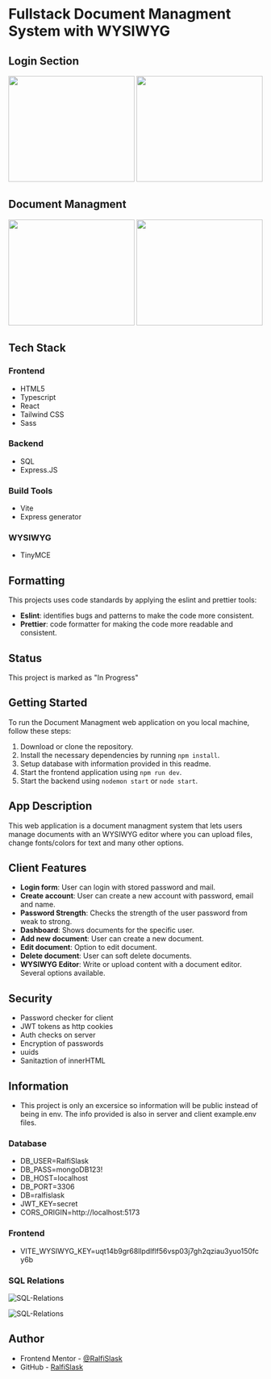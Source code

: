 # Fullstack Document Managment System with WYSIWYG

## Login Section

<img src="https://github.com/RalfiSlask/Document-Managment-API/assets/112242026/cdaef6ab-8363-4545-bc8d-8f5821a2e0d0" width="250" height="210">
<img src="https://github.com/RalfiSlask/Document-Managment-APIk/assets/112242026/6222b8c4-e518-49d6-b013-929ba9bca2cd" width="250" height="210"> <br>

## Document Managment

<img src="https://github.com/RalfiSlask/Document-Managment-API/assets/112242026/53feb196-1c4e-4ef5-a545-1772833e1da9" width="250" height="210">
<img src="https://github.com/RalfiSlask/Document-Managment-API/assets/112242026/374a57cb-fd92-4a3f-b71c-31b53dce7f86" width="250" height="210">

## Tech Stack

### Frontend

- HTML5
- Typescript
- React
- Tailwind CSS
- Sass

### Backend

- SQL
- Express.JS

### Build Tools

- Vite
- Express generator

### WYSIWYG

- TinyMCE

## Formatting

This projects uses code standards by applying the eslint and prettier tools:

- **Eslint**: identifies bugs and patterns to make the code more consistent.
- **Prettier**: code formatter for making the code more readable and consistent.

## Status

This project is marked as "In Progress"

## Getting Started

To run the Document Managment web application on you local machine, follow these steps:

1. Download or clone the repository.
2. Install the necessary dependencies by running `npm install`.
3. Setup database with information provided in this readme.
4. Start the frontend application using `npm run dev`.
5. Start the backend using `nodemon start` or `node start`.

## App Description

This web application is a document managment system that lets users manage documents with an WYSIWYG editor where you can upload files, change fonts/colors for text and many other options.

## Client Features

- **Login form**: User can login with stored password and mail.
- **Create account**: User can create a new account with password, email and name.
- **Password Strength**: Checks the strength of the user password from weak to strong.
- **Dashboard**: Shows documents for the specific user.
- **Add new document**: User can create a new document.
- **Edit document**: Option to edit document.
- **Delete document**: User can soft delete documents.
- **WYSIWYG Editor**: Write or upload content with a document editor. Several options available.

## Security

- Password checker for client
- JWT tokens as http cookies
- Auth checks on server
- Encryption of passwords
- uuids
- Sanitaztion of innerHTML

## Information

- This project is only an excersice so information will be public instead of being in env. The info provided is also in server and client example.env files.

### Database

- DB_USER=RalfiSlask
- DB_PASS=mongoDB123!
- DB_HOST=localhost
- DB_PORT=3306
- DB=ralfislask
- JWT_KEY=secret
- CORS_ORIGIN=http://localhost:5173

### Frontend

- VITE_WYSIWYG_KEY=uqt14b9gr68llpdlflf56vsp03j7gh2qziau3yuo150fcy6b

### SQL Relations

![SQL-Relations](https://github.com/RalfiSlask/Document-Managment-API/assets/112242026/95bd296c-1b1e-43e1-a183-03fdd3a6faae)


![SQL-Relations](https://github.com/plugga-tech/notes-RalfiSlask/assets/112242026/44a56542-8020-4fd0-8fde-d63afb8c3a59)

## Author

- Frontend Mentor - [@RalfiSlask](https://www.frontendmentor.io/profile/RalfiSlask)
- GitHub - [RalfiSlask](https://github.com/RalfiSlask)
